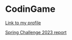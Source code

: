 # CodinGame

[Link to my profile](https://www.codingame.com/profile/d3fa217fe455d615bc22a42909a764a81662055)

[Spring Challenge 2023 report](https://www.codingame.com/challengereport/599298899a1af108cae6fbf198ff7019dfd3d9c5)
